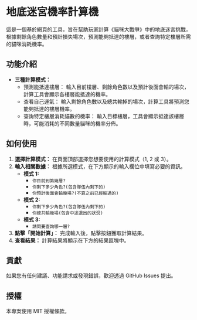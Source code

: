 # 地底迷宮機率計算機

這是一個基於網頁的工具，旨在幫助玩家計算《貓咪大戰爭》中的地底迷宮挑戰，根據剩餘角色數量和預計損失場次，預測能夠抵達的樓層，或者查詢特定樓層所需的貓咪消耗機率。

## 功能介紹

* **三種計算模式：**
    * 預測能抵達樓層： 輸入目前樓層、剩餘角色數以及預計後面會輸的場次，計算工具會顯示各樓層能抵達的機率。
    * 查看自己運氣： 輸入剩餘角色數以及總共輸掉的場次，計算工具將預測您能夠抵達的樓層機率。
    * 查詢特定樓層消耗貓數的機率： 輸入目標樓層，工具會顯示抵達該樓層時，可能消耗的不同數量貓咪的機率分佈。

## 如何使用

1.  **選擇計算模式：** 在頁面頂部選擇您想要使用的計算模式（1, 2 或 3）。
2.  **輸入相關數據：** 根據所選模式，在下方顯示的輸入欄位中填寫必要的資訊。
    * **模式 1:**
        * `你目前到第幾層?`
        * `你剩下多少角色?(包含隊伍內剩下的)`
        * `你預計後面會輸幾場?(不算之前已經輸過的)`
    * **模式 2:**
        * `你剩下多少角色?(包含隊伍內剩下的)`
        * `你總共輸幾場(包含中途退出的狀況)`
    * **模式 3:**
        * `請問要查詢哪一層?`
3.  **點擊「開始計算」：** 完成輸入後，點擊按鈕獲取計算結果。
4.  **查看結果：** 計算結果將顯示在下方的結果區塊中。

## 貢獻

如果您有任何建議、功能請求或發現錯誤，歡迎透過 GitHub Issues 提出。

## 授權

本專案使用 MIT 授權條款。
